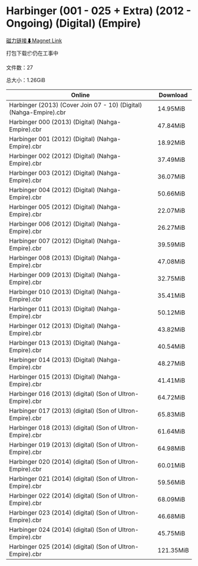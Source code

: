 # Harbinger (001 - 025 + Extra) (2012 - Ongoing) (Digital) (Empire)

[磁力链接⬇Magnet Link](magnet:?xt=urn:btih:689335f55b1cb11fddd9d88c6b36860c2be933ca&dn=Harbinger%20%28001%20-%20025%20%2B%20Extra%29%20%282012%20-%20Ongoing%29%20%28Digital%29%20%28Empire%29)

打包下载📦仍在工事中

文件数：27

总大小：1.26GiB

Online | Download
--- | ---
Harbinger (2013) (Cover Join 07 - 10) (Digital) (Nahga-Empire).cbr | 14.95MiB
Harbinger 000 (2013) (Digital) (Nahga-Empire).cbr | 47.84MiB
Harbinger 001 (2012) (Digital) (Nahga-Empire).cbr | 18.92MiB
Harbinger 002 (2012) (Digital) (Nahga-Empire).cbr | 37.49MiB
Harbinger 003 (2012) (Digital) (Nahga-Empire).cbr | 36.07MiB
Harbinger 004 (2012) (Digital) (Nahga-Empire).cbr | 50.66MiB
Harbinger 005 (2012) (Digital) (Nahga-Empire).cbr | 22.07MiB
Harbinger 006 (2012) (Digital) (Nahga-Empire).cbr | 26.27MiB
Harbinger 007 (2012) (Digital) (Nahga-Empire).cbr | 39.59MiB
Harbinger 008 (2013) (Digital) (Nahga-Empire).cbr | 47.08MiB
Harbinger 009 (2013) (Digital) (Nahga-Empire).cbr | 32.75MiB
Harbinger 010 (2013) (Digital) (Nahga-Empire).cbr | 35.41MiB
Harbinger 011 (2013) (Digital) (Nahga-Empire).cbr | 50.12MiB
Harbinger 012 (2013) (Digital) (Nahga-Empire).cbr | 43.82MiB
Harbinger 013 (2013) (Digital) (Nahga-Empire).cbr | 40.54MiB
Harbinger 014 (2013) (Digital) (Nahga-Empire).cbr | 48.27MiB
Harbinger 015 (2013) (Digital) (Nahga-Empire).cbr | 41.41MiB
Harbinger 016 (2013) (digital) (Son of Ultron-Empire).cbr | 64.72MiB
Harbinger 017 (2013) (digital) (Son of Ultron-Empire).cbr | 65.83MiB
Harbinger 018 (2013) (digital) (Son of Ultron-Empire).cbr | 61.64MiB
Harbinger 019 (2013) (digital) (Son of Ultron-Empire).cbr | 64.98MiB
Harbinger 020 (2014) (digital) (Son of Ultron-Empire).cbr | 60.01MiB
Harbinger 021 (2014) (digital) (Son of Ultron-Empire).cbr | 59.56MiB
Harbinger 022 (2014) (digital) (Son of Ultron-Empire).cbr | 68.09MiB
Harbinger 023 (2014) (digital) (Son of Ultron-Empire).cbr | 46.68MiB
Harbinger 024 (2014) (digital) (Son of Ultron-Empire).cbr | 45.75MiB
Harbinger 025 (2014) (digital) (Son of Ultron-Empire).cbr | 121.35MiB